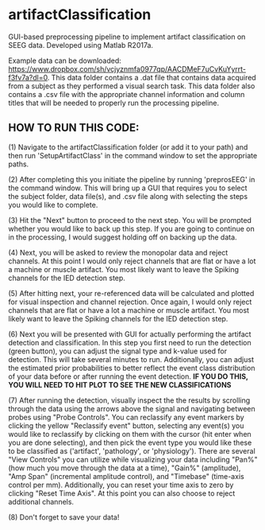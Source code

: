 # artifactClassification
GUI-based preprocessing pipeline to implement artifact classification on SEEG data. Developed using Matlab R2017a.

Example data can be downloaded: https://www.dropbox.com/sh/vcjyznmfa0977qp/AACDMeF7uCvKuYyrrt-f3fv7a?dl=0. This data folder contains a .dat file that contains data acquired from a subject as they performed a visual search task. This data folder also contains a .csv file with the appropriate channel information and column titles that will be needed to properly run the processing pipeline. 

## HOW TO RUN THIS CODE:

(1) Navigate to the artifactClassification folder (or add it to your path) and then run 'SetupArtifactClass' in the command window to set the appropriate paths. 

(2) After completing this you initiate the pipeline by running 'preprosEEG' in the command window. This will bring up a GUI that requires you to select the subject folder, data file(s), and .csv file along with selecting the steps you would like to complete. 

(3) Hit the "Next" button to proceed to the next step. You will be prompted whether you would like to back up this step. If you are going to continue on in the processing, I would suggest holding off on backing up the data. 

(4) Next, you will be asked to review the monopolar data and reject channels. At this point I would only reject channels that are flat or have a lot a machine or muscle artifact. You most likely want to leave the Spiking channels for the IED detection step. 

(5) After hitting next, your re-referenced data will be calculated and plotted for visual inspection and channel rejection. Once again, I would only reject channels that are flat or have a lot a machine or muscle artifact. You most likely want to leave the Spiking channels for the IED detection step.

(6) Next you will be presented with GUI for actually performing the artifact detection and classification. In this step you first need to run the detection (green button), you can adjust the signal type and k-value used for detection. This will take several minutes to run. Additionally, you can adjust the estimated prior probabilities to better reflect the event class distribution of your data before or after running the event detection. **IF YOU DO THIS, YOU WILL NEED TO HIT PLOT TO SEE THE NEW CLASSIFICATIONS**

(7) After running the detection, visually inspect the the results by scrolling through the data using the arrows above the signal and navigating between probes using "Probe Controls". You can reclassify any event markers by clicking the yellow "Reclassify event" button, selecting any event(s) you would like to reclassify by clicking on them with the cursor (hit enter when you are done selecting), and then pick the event type you would like these to be classified as ('artifact', 'pathology', or 'physiology'). There are several "View Controls" you can utilize while visualizing your data including "Pan%" (how much you move through the data at a time), "Gain%" (amplitude), "Amp Span" (incremental amplitude control), and "Timebase" (time-axis control per mm). Additionally, you can reset your time axis to zero by clicking "Reset Time Axis". At this point you can also choose to reject additional channels.  

(8) Don't forget to save your data!
